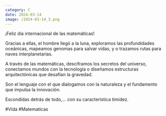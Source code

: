 ```yaml
--- 
category: C 
date: 2024-03-14 
image: /2024-03-14_3.png 
--- 
```


¡Feliz día internacional de las matemáticas!

Gracias a ellas, el hombre llegó a la luna, exploramos las profundidades oceánicas, mapeamos genomas para salvar vidas, y o trazamos rutas para naves interplanetarias. 

A través de las matemáticas, desciframos los secretos del universo, conectamos mundos con la tecnología o diseñamos estructuras arquitectónicas que desafían la gravedad.  

Son el lenguaje con el que dialogamos con la naturaleza y el fundamento que impulsa la innovación. 

Escondidas detrás de todo,... con su característica timidez.

#Vida #Matematicas